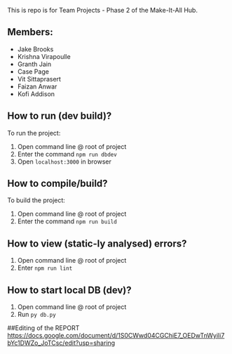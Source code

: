 This is repo is for Team Projects - Phase 2 of the Make-It-All Hub.

## Members:
- Jake Brooks
- Krishna Virapoulle
- Granth Jain
- Case Page
- Vit Sittaprasert
- Faizan Anwar
- Kofi Addison

## How to run (dev build)?
To run the project:
1. Open command line @ root of project
2. Enter the command `npm run dbdev`
3. Open `localhost:3000` in browser

## How to compile/build?
To build the project:
1. Open command line @ root of project
2. Enter the command `npm run build`

## How to view (static-ly analysed) errors?
1. Open command line @ root of project
2. Enter `npm run lint`

## How to start local DB (dev)?
1. Open command line @ root of project
2. Run `py db.py`


##Editing of the REPORT
https://docs.google.com/document/d/1S0CWwd04CGChiE7_OEDwTnWyili7bYc1DWZo_JoTCsc/edit?usp=sharing
